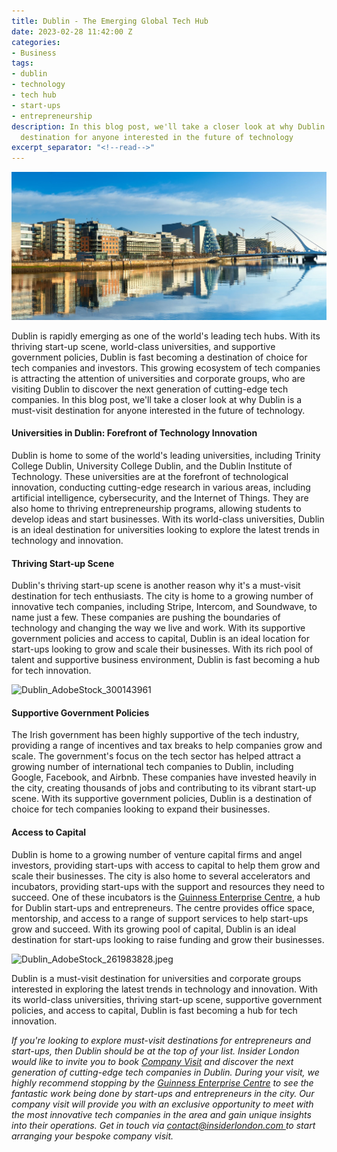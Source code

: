 ```yaml
---
title: Dublin - The Emerging Global Tech Hub
date: 2023-02-28 11:42:00 Z
categories:
- Business
tags:
- dublin
- technology
- tech hub
- start-ups
- entrepreneurship
description: In this blog post, we'll take a closer look at why Dublin is a must-visit
  destination for anyone interested in the future of technology
excerpt_separator: "<!--read-->"
---
```


![Dublin_AdobeStock_141082311](/assets/images/cities/dublin/Dublin_AdobeStock_141082311.jpeg)

Dublin is rapidly emerging as one of the world's leading tech hubs. With its thriving start-up scene, world-class universities, and supportive government policies, Dublin is fast becoming a destination of choice for tech companies and investors. This growing ecosystem of tech companies is attracting the attention of universities and corporate groups, who are visiting Dublin to discover the next generation of cutting-edge tech companies. In this blog post, we'll take a closer look at why Dublin is a must-visit destination for anyone interested in the future of technology.

<!--read-->

#### Universities in Dublin: Forefront of Technology Innovation

Dublin is home to some of the world's leading universities, including Trinity College Dublin, University College Dublin, and the Dublin Institute of Technology. These universities are at the forefront of technological innovation, conducting cutting-edge research in various areas, including artificial intelligence, cybersecurity, and the Internet of Things. They are also home to thriving entrepreneurship programs, allowing students to develop ideas and start businesses. With its world-class universities, Dublin is an ideal destination for universities looking to explore the latest trends in technology and innovation.

#### Thriving Start-up Scene

Dublin's thriving start-up scene is another reason why it's a must-visit destination for tech enthusiasts. The city is home to a growing number of innovative tech companies, including Stripe, Intercom, and Soundwave, to name just a few. These companies are pushing the boundaries of technology and changing the way we live and work. With its supportive government policies and access to capital, Dublin is an ideal location for start-ups looking to grow and scale their businesses. With its rich pool of talent and supportive business environment, Dublin is fast becoming a hub for tech innovation.

![Dublin_AdobeStock_300143961](/uploads/Dublin_AdobeStock_300143961.jpeg)

#### Supportive Government Policies

The Irish government has been highly supportive of the tech industry, providing a range of incentives and tax breaks to help companies grow and scale. The government's focus on the tech sector has helped attract a growing number of international tech companies to Dublin, including Google, Facebook, and Airbnb. These companies have invested heavily in the city, creating thousands of jobs and contributing to its vibrant start-up scene. With its supportive government policies, Dublin is a destination of choice for tech companies looking to expand their businesses.

#### Access to Capital

Dublin is home to a growing number of venture capital firms and angel investors, providing start-ups with access to capital to help them grow and scale their businesses. The city is also home to several accelerators and incubators, providing start-ups with the support and resources they need to succeed. One of these incubators is the [Guinness Enterprise Centre](https://www.gec.ie/), a hub for Dublin start-ups and entrepreneurs. The centre provides office space, mentorship, and access to a range of support services to help start-ups grow and succeed. With its growing pool of capital, Dublin is an ideal destination for start-ups looking to raise funding and grow their businesses.

![Dublin_AdobeStock_261983828.jpeg](/uploads/Dublin_AdobeStock_261983828.jpeg)

Dublin is a must-visit destination for universities and corporate groups interested in exploring the latest trends in technology and innovation. With its world-class universities, thriving start-up scene, supportive government policies, and access to capital, Dublin is fast becoming a hub for tech innovation.

*If you're looking to explore must-visit destinations for entrepreneurs and start-ups, then Dublin should be at the top of your list. Insider London would like to invite you to book [Company Visit](https://www.insiderlondon.com/europe/dublin/) and discover the next generation of cutting-edge tech companies in Dublin.  During your visit, we highly recommend stopping by the [Guinness Enterprise Centre](https://www.gec.ie/) to see the fantastic work being done by start-ups and entrepreneurs in the city. Our company visit will provide you with an exclusive opportunity to meet with the most innovative tech companies in the area and gain unique insights into their operations. Get in touch via [contact@insiderlondon.com ](mailto:contact@insiderlondon.com) to start arranging your bespoke company visit.*
